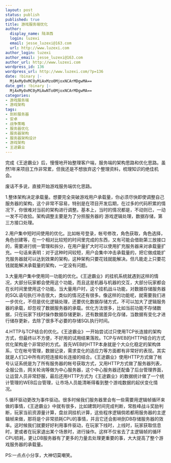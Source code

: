 ```yaml
---
layout: post
status: publish
published: true
title: 游戏服务端优化
author:
  display_name: 陆泽西
  login: luzexi
  email: jesse_luzexi@163.com
  url: http://www.luzexi.com
author_login: luzexi
author_email: jesse_luzexi@163.com
author_url: http://www.luzexi.com
wordpress_id: 136
wordpress_url: http://www.luzexi.com/?p=136
date: !binary |-
  MjAxMy0xMC0yMiAxMzo0MjoxNCArMDgwMA==
date_gmt: !binary |-
  MjAxMy0xMC0yMiAwNTo0MjoxNCArMDgwMA==
categories:
- 游戏服务端
- 游戏架构
tags:
- 剖析服务器
- 安卓
- 战争策略
- 服务器优化
- 服务器架构
- 服务器架构设计
- 游戏架构
- 王途霸业
---
```

完成《王途霸业》后，慢慢地开始整理客户端，服务端的架构思路和优化思路。虽然1年来项目工作非常累，但我还是不想放弃这个整理资料，梳理知识的绝佳机会。

废话不多说，直接开始游戏服务端优化思路。

1.整体架构决定承载量。想要完全突破游戏用户承载量，你必须尽快即使调整自己服务器的架构，这个非常不容易，特别是在项目开发后期，在过多的代码积累的情况下，你很难对当前的架构进行调整。基本上，当时的情况都是，不动则已，一动一发不可收拾。架构调整主要是为了分担服务器的 游戏逻辑处理，数据存储，第三方接口处理。


2.用户集中短时间使用的优化。比如帐号登录，帐号修改，角色获取，角色选择，角色创建等，在一个相对比较短的时间里完成的东西，又有可能会借助第三放接口的，需要进行统一管理和拆分，在用户量扩大时可以使用扩充服务器来对承载量扩充。一句话来表明：对于这种时间较短，用户会集中冲击承载量的，把它做成能扩充服务器就可以达到效果的架构，这种架构只要花钱就能解决。但凡能走上只要花钱就能解决承载量的架构，一定没有问题。


3.大量用户集中使用同一功能的优化。《王途霸业》的挂机系统就遇到这样的情况，大部分玩家都会使用这个功能，而且这是机器与机器的交互，大部分玩家都会在长时间里使用这个功能。当大量用户时，这个挂机战斗功能，对数据存储服务器的SQL语句执行冲击很大，类似的情况还有很多。像这样的功能呢，就需要我们进一步优化，不但是优化逻辑处理，还要优化数据存储方式，不可以加大了逻辑服务器的承载，却忽视了数据服务器的承载。优化方法很多，比如当前功能不存储数据，只在玩家下线时操作数据存储更新，还有数据差异化存储，当数据有变化才进行储存更新，去除了很多不必要的存储SQL执行时间。


4.HTTP与TCP结合的优化。《王途霸业》一开始尝试过只使用TCP长连接的架构方式，但最终以不方便，不好用的试用结果落败。TCP与WEB的HTTP结合的方式优化架构是个非常好的方式。首先WEB的HTTP本身就是个大众化稳定的架构体系，它在帐号管理，数据记录，需求变化的适应力等方面都有非常好的表现。其实就是人们口中所有的短连接和长连接的结合。《王途霸业》使用HTTP方式做了帐号认证系统是为了所有服务器的帐号获取方式，又用HTTP方式做了服务器列表，全服公告，网关轮询等做为中心服务器，这个中心服务器还配备了后台管理界面，让运营人员非常舒服，最后还用HTTP方式为《王途霸业》的数据统计做了一个统计管理的WEB后台管理，让市场人员能清晰得看到整个游戏数据的起伏变化情况。


5.循环驱动更改为事件驱动。很多时候我们服务器里会有一些需要用逻辑帧循环来做的事情，《王途霸业》中就有很多，比如建筑时间完成判断，常胜峰战斗奖励判断，玩家当前资源量计算，盘丝洞挂机计算，这些程序逻辑倘若都用服务器的主逻辑帧来做，那将是个非常损耗CPU的事情，并且它还会影响到DB存储服务器的效率。这时候我们就要好好利用事件驱动，在玩家下线时，上线时，玩家获取信息时，更或者在玩家退出某个场景时，进行操作。这样不仅省去了主逻辑帧的循环CPU损耗，更让DB服务器有了更多的力量去处理更重要的事，大大提高了整个游戏服务器的承载量。


PS:一点点小分享，大神切莫嘲笑。

